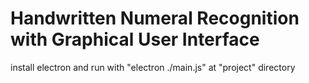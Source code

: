 # Handwritten Numeral Recognition with Graphical User Interface
install electron and run with "electron ./main.js" at "project" directory

